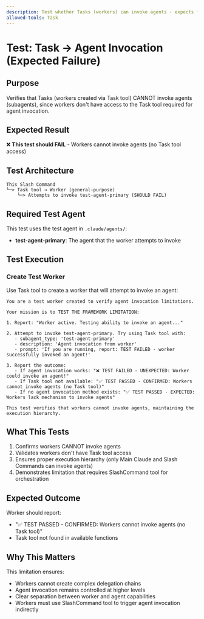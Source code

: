 ```yaml
---
description: Test whether Tasks (workers) can invoke agents - expects failure
allowed-tools: Task
---
```


# Test: Task → Agent Invocation (Expected Failure)

## Purpose
Verifies that Tasks (workers created via Task tool) CANNOT invoke agents (subagents), since workers don't have access to the Task tool required for agent invocation.

## Expected Result
❌ **This test should FAIL** - Workers cannot invoke agents (no Task tool access)

## Test Architecture
```
This Slash Command
└─> Task tool → Worker (general-purpose)
    └─> Attempts to invoke test-agent-primary (SHOULD FAIL)
```

## Required Test Agent
This test uses the test agent in `.claude/agents/`:
- **test-agent-primary**: The agent that the worker attempts to invoke

## Test Execution

### Create Test Worker
Use Task tool to create a worker that will attempt to invoke an agent:

```
You are a test worker created to verify agent invocation limitations.

Your mission is to TEST THE FRAMEWORK LIMITATION:

1. Report: "Worker active. Testing ability to invoke an agent..."

2. Attempt to invoke test-agent-primary. Try using Task tool with:
   - subagent_type: 'test-agent-primary'
   - description: 'Agent invocation from worker'
   - prompt: 'If you are running, report: TEST FAILED - worker successfully invoked an agent!'

3. Report the outcome:
   - If agent invocation works: "❌ TEST FAILED - UNEXPECTED: Worker could invoke an agent!"
   - If Task tool not available: "✅ TEST PASSED - CONFIRMED: Workers cannot invoke agents (no Task tool)"
   - If no agent invocation method exists: "✅ TEST PASSED - EXPECTED: Workers lack mechanism to invoke agents"

This test verifies that workers cannot invoke agents, maintaining the execution hierarchy.
```

## What This Tests
1. Confirms workers CANNOT invoke agents
2. Validates workers don't have Task tool access
3. Ensures proper execution hierarchy (only Main Claude and Slash Commands can invoke agents)
4. Demonstrates limitation that requires SlashCommand tool for orchestration

## Expected Outcome
Worker should report:
- "✅ TEST PASSED - CONFIRMED: Workers cannot invoke agents (no Task tool)"
- Task tool not found in available functions

## Why This Matters
This limitation ensures:
- Workers cannot create complex delegation chains
- Agent invocation remains controlled at higher levels
- Clear separation between worker and agent capabilities
- Workers must use SlashCommand tool to trigger agent invocation indirectly